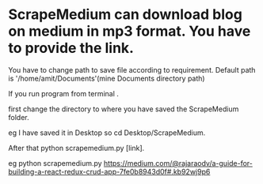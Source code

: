 # ScrapeMedium can download blog on medium in mp3 format. You have to provide the link.
You have to change path to save file according to  requirement. Default path is '/home/amit/Documents'(mine Documents directory path)

If you run program from terminal  .

first change the directory to where you have saved the ScrapeMedium folder.

eg I have saved it in Desktop so   cd Desktop/ScrapeMedium.

After that python scrapemedium.py [link].

eg python scrapemedium.py https://medium.com/@rajaraodv/a-guide-for-building-a-react-redux-crud-app-7fe0b8943d0f#.kb92wj9p6
